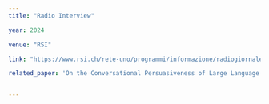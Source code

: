 ```yaml
---
title: "Radio Interview"

year: 2024

venue: "RSI"

link: "https://www.rsi.ch/rete-uno/programmi/informazione/radiogiornale/Radiogiornale--2098951.html"

related_paper: 'On the Conversational Persuasiveness of Large Language Models: A Randomized Controlled Trial'


---
```


